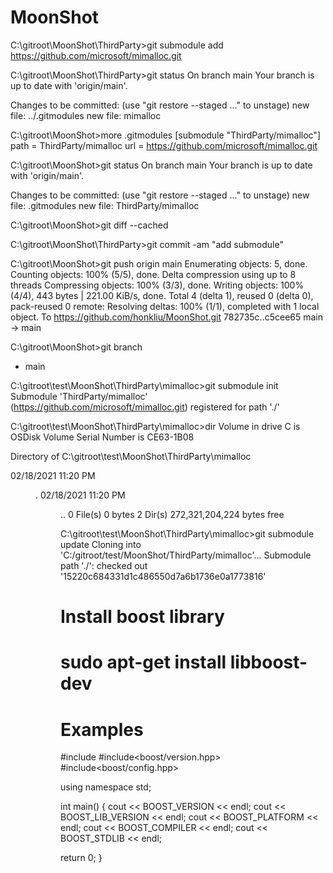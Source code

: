 # MoonShot

C:\gitroot\MoonShot\ThirdParty>git submodule add https://github.com/microsoft/mimalloc.git


C:\gitroot\MoonShot\ThirdParty>git status
On branch main
Your branch is up to date with 'origin/main'.

Changes to be committed:
  (use "git restore --staged <file>..." to unstage)
        new file:   ../.gitmodules
        new file:   mimalloc



C:\gitroot\MoonShot>more .gitmodules
[submodule "ThirdParty/mimalloc"]
        path = ThirdParty/mimalloc
        url = https://github.com/microsoft/mimalloc.git


C:\gitroot\MoonShot>git status
On branch main
Your branch is up to date with 'origin/main'.

Changes to be committed:
  (use "git restore --staged <file>..." to unstage)
        new file:   .gitmodules
        new file:   ThirdParty/mimalloc


C:\gitroot\MoonShot>git diff --cached

C:\gitroot\MoonShot\ThirdParty>git commit -am "add submodule"



C:\gitroot\MoonShot>git push origin main
Enumerating objects: 5, done.
Counting objects: 100% (5/5), done.
Delta compression using up to 8 threads
Compressing objects: 100% (3/3), done.
Writing objects: 100% (4/4), 443 bytes | 221.00 KiB/s, done.
Total 4 (delta 1), reused 0 (delta 0), pack-reused 0
remote: Resolving deltas: 100% (1/1), completed with 1 local object.
To https://github.com/honkliu/MoonShot.git
   782735c..c5cee65  main -> main

C:\gitroot\MoonShot>git branch
* main

C:\gitroot\test\MoonShot\ThirdParty\mimalloc>git submodule init
Submodule 'ThirdParty/mimalloc' (https://github.com/microsoft/mimalloc.git) registered for path './'

C:\gitroot\test\MoonShot\ThirdParty\mimalloc>dir
 Volume in drive C is OSDisk
 Volume Serial Number is CE63-1B08

 Directory of C:\gitroot\test\MoonShot\ThirdParty\mimalloc

02/18/2021  11:20 PM    <DIR>          .
02/18/2021  11:20 PM    <DIR>          ..
               0 File(s)              0 bytes
               2 Dir(s)  272,321,204,224 bytes free

C:\gitroot\test\MoonShot\ThirdParty\mimalloc>git submodule update
Cloning into 'C:/gitroot/test/MoonShot/ThirdParty/mimalloc'...
Submodule path './': checked out '15220c684331d1c486550d7a6b1736e0a1773816'


# Install boost library

# sudo apt-get install libboost-dev
# Examples
#include <iostream>
#include<boost/version.hpp>
#include<boost/config.hpp>

using namespace std;

int main() {
    cout << BOOST_VERSION << endl;
    cout << BOOST_LIB_VERSION << endl;
    cout << BOOST_PLATFORM << endl;
    cout << BOOST_COMPILER << endl;
    cout << BOOST_STDLIB << endl;

  return 0;
}